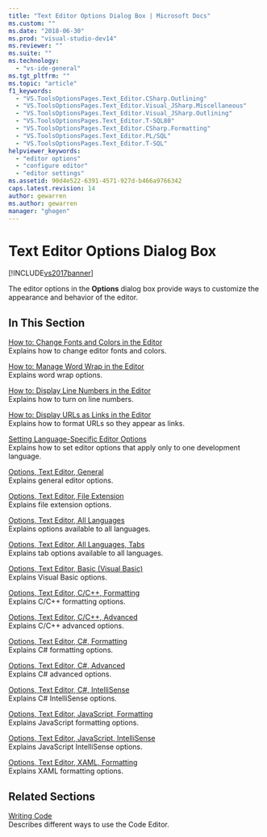 ```yaml
---
title: "Text Editor Options Dialog Box | Microsoft Docs"
ms.custom: ""
ms.date: "2018-06-30"
ms.prod: "visual-studio-dev14"
ms.reviewer: ""
ms.suite: ""
ms.technology: 
  - "vs-ide-general"
ms.tgt_pltfrm: ""
ms.topic: "article"
f1_keywords: 
  - "VS.ToolsOptionsPages.Text_Editor.CSharp.Outlining"
  - "VS.ToolsOptionsPages.Text_Editor.Visual_JSharp.Miscellaneous"
  - "VS.ToolsOptionsPages.Text_Editor.Visual_JSharp.Outlining"
  - "VS.ToolsOptionsPages.Text_Editor.T-SQL80"
  - "VS.ToolsOptionsPages.Text_Editor.CSharp.Formatting"
  - "VS.ToolsOptionsPages.Text_Editor.PL/SQL"
  - "VS.ToolsOptionsPages.Text_Editor.T-SQL"
helpviewer_keywords: 
  - "editor options"
  - "configure editor"
  - "editor settings"
ms.assetid: 90d4e522-6391-4571-927d-b466a9766342
caps.latest.revision: 14
author: gewarren
ms.author: gewarren
manager: "ghogen"
---
```

# Text Editor Options Dialog Box
[!INCLUDE[vs2017banner](../../includes/vs2017banner.md)]

  
The editor options in the **Options** dialog box provide ways to customize the appearance and behavior of the editor.  
  
## In This Section  
 [How to: Change Fonts and Colors in the Editor](../../ide/reference/how-to-change-fonts-and-colors-in-the-editor.md)  
 Explains how to change editor fonts and colors.  
  
 [How to: Manage Word Wrap in the Editor](../../ide/reference/how-to-manage-word-wrap-in-the-editor.md)  
 Explains word wrap options.  
  
 [How to: Display Line Numbers in the Editor](../../ide/reference/how-to-display-line-numbers-in-the-editor.md)  
 Explains how to turn on line numbers.  
  
 [How to: Display URLs as Links in the Editor](../../ide/reference/how-to-display-urls-as-links-in-the-editor.md)  
 Explains how to format URLs so they appear as links.  
  
 [Setting Language-Specific Editor Options](../../ide/reference/setting-language-specific-editor-options.md)  
 Explains how to set editor options that apply only to one development language.  
  
 [Options, Text Editor, General](../../ide/reference/options-text-editor-general.md)  
 Explains general editor options.  
  
 [Options, Text Editor, File Extension](../../ide/reference/options-text-editor-file-extension.md)  
 Explains file extension options.  
  
 [Options, Text Editor, All Languages](../../ide/reference/options-text-editor-all-languages.md)  
 Explains options available to all languages.  
  
 [Options, Text Editor, All Languages, Tabs](../../ide/reference/options-text-editor-all-languages-tabs.md)  
 Explains tab options available to all languages.  
  
 [Options, Text Editor, Basic (Visual Basic)](../../ide/reference/options-text-editor-basic-visual-basic.md)  
 Explains Visual Basic options.  
  
 [Options, Text Editor, C/C++, Formatting](../../ide/reference/options-text-editor-c-cpp-formatting.md)  
 Explains C/C++ formatting options.  
  
 [Options, Text Editor, C/C++, Advanced](../../ide/reference/options-text-editor-c-cpp-advanced.md)  
 Explains C/C++ advanced options.  
  
 [Options, Text Editor, C#, Formatting](../../ide/reference/options-text-editor-csharp-formatting.md)  
 Explains C# formatting options.  
  
 [Options, Text Editor, C#, Advanced](../../ide/reference/options-text-editor-csharp-advanced.md)  
 Explains C# advanced options.  
  
 [Options, Text Editor, C#, IntelliSense](../../ide/reference/options-text-editor-csharp-intellisense.md)  
 Explains C# IntelliSense options.  
  
 [Options, Text Editor, JavaScript, Formatting](../../ide/reference/options-text-editor-javascript-formatting.md)  
 Explains JavaScript formatting options.  
  
 [Options, Text Editor, JavaScript, IntelliSense](../../ide/reference/options-text-editor-javascript-intellisense.md)  
 Explains JavaScript IntelliSense options.  
  
 [Options, Text Editor, XAML, Formatting](../../ide/reference/options-text-editor-xaml-formatting.md)  
 Explains XAML formatting options.  
  
## Related Sections  
 [Writing Code](../../ide/writing-code-in-the-code-and-text-editor.md)  
 Describes different ways to use the Code Editor.



